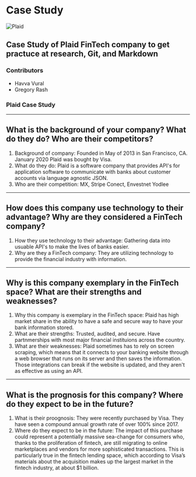 <!-- H1 Heading -->
# Case Study

<!-- Picture Link -->
![Plaid](https://usaherald.com/wp-content/uploads/2020/08/visaplaid.jpg)

<!-- H2 Heading  -->
## Case Study of Plaid FinTech company to get practuce at research, Git, and Markdown

<!-- Contributors -->
### Contributors
* Havva Vural
* Gregory Rash

<!-- H# Heading  -->
### Plaid Case Study
---
<!-- Question 1  -->
## What is the background of your company? What do they do? Who are their competitors?

1. Background of company: Founded in May of 2013 in San Francisco, CA. January 2020 Plaid was bought by Visa.
2. What do they do: Plaid is a software company that provides API's for application software to communicate with banks about customer accounts via language agnostic JSON.
3. Who are their competition: MX, Stripe Conect, Envestnet Yodlee
---
<!-- Question 2 -->
## How does this company use technology to their advantage? Why are they considered a FinTech company?

1. How they use technology to their advantage: Gathering data into usuable API's to make the lives of banks easier.
2. Why are they a FinTech company: They are utilizing technology to provide the financial industry with information.
---
<!-- Question 3 -->
## Why is this company exemplary in the FinTech space? What are their strengths and weaknesses?

1. Why this company is exemplary in the FinTech space: Plaid has high market share in the ability to have a safe and secure way to have your bank information stored.
2. What are their strengths: Trusted, audited, and secure. Have partnmerships with most major financial instituions across the country.
3. What are their weaknesses: Plaid sometimes has to rely on screen scraping, which means that it connects to your banking website through a web browser that runs on its server and then saves the information. Those integrations can break if the website is updated, and they aren't as effective as using an API.
---
<!-- Question 4 -->
## What is the prognosis for this company? Where do they expect to be in the future?

1. What is their proognosis: They were recently purchased by Visa. They have seen a compound annual growth rate of over 100% since 2017.
2. Where do they expect to be in the future: The impact of this purchase could represent a potentially massive sea-change for consumers who, thanks to the proliferation of fintech, are still migrating to online marketplaces and vendors for more sophisticated transactions. This is particularly true in the fintech lending space, which according to Visa’s materials about the acquisition makes up the largest market in the fintech industry, at about $1 billion.

